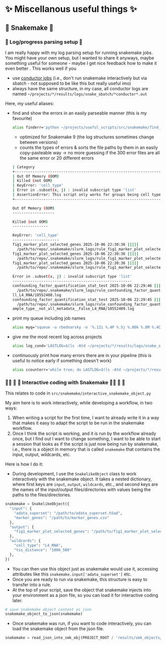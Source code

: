 # ✨ Miscellanous useful things ✨

## 🐍 Snakemake 🐍 
### 📝 Log/progress parsing setup 📝
I am really happy with my log parsing setup for running snakemake jobs. You might have your own setup, but I wanted to share it anyways, maybe something useful for someone - maybe I get nice feedback how to make it even better . This works well if you
- use [conductor jobs](https://github.com/epigen/cemm.slurm.sm) (i.e., don't run snakemake interactively but via sbatch - not supposed to be like this but really useful imo)
- always have the same structure, in my case, all conductor logs are named `~/projects/*/results/logs/snake_sbatch/*conductor*.out`

Here, my useful aliases: 
- find and show the errors in an easily parseable manner (this is my favourite) 
  ```bash
  alias finderr='python ~/projects/useful_scripts/src/snakemake/find_error_logs_in_conductor.py > ~/tmp/finderr.txt; less ~/tmp/finderr.txt'
  ```
  - optimized for Snakemake 9 (the log structures sometimes change between versions)
  - counts the types of errors & sorts the file paths by them in an easily copy-pasteable way &rarr; no more guessing if the 300 error files are all the same error or 20 different errors
  ```bash
  | Category                                                                   | Count |
  +----------------------------------------------------------------------------+-------+
  | Out Of Memory (OOM)                                                        |     0 |
  | Killed (not OOM)                                                           |     0 |
  | KeyError: 'cell_type'                                                      |     3 |
  | Error in .subset(x, j) : invalid subscript type 'list'                     |     5 |
  | AssertionError: This script only works for groups being cell types for now |     2 |
  +----------------------------------------------------------------------------+-------+
  
  Out Of Memory (OOM)
  -------------------
  
  Killed (not OOM)
  ----------------
  
  KeyError: 'cell_type'
  ---------------------
  fig1_marker_plot_selected_genes 2025-10-06 22:30:36 |||||
    /path/to/repo/.snakemake/slurm_logs/rule_fig1_marker_plot_selected_genes/ATAC_TSS_1000_500/10552392.log
  fig1_marker_plot_selected_genes 2025-10-06 22:30:36 |||||
    /path/to/repo/.snakemake/slurm_logs/rule_fig1_marker_plot_selected_genes/ATAC_TSS_500_100/10552394.log
  fig1_marker_plot_selected_genes 2025-10-06 22:30:36 |||||
    /path/to/repo/.snakemake/slurm_logs/rule_fig1_marker_plot_selected_genes/ATAC_TSS_100_100/10552396.log
  
  Error in .subset(x, j) : invalid subscript type 'list'
  ------------------------------------------------------
  confounding_factor_quantification_stat_test 2025-10-06 22:29:46 |||||
    /path/to/repo/.snakemake/slurm_logs/rule_confounding_factor_quantification_stat_test/a
  ll_L4_RNA/10552408.log
  confounding_factor_quantification_stat_test 2025-10-06 22:29:45 |||||
    /path/to/repo/.snakemake/slurm_logs/rule_confounding_factor_quantification_stat_test/s
  ample_type__not_all_metadata__False_L4_RNA/10552409.log
  ```
  
- print my queue including job names 
  ```bash
  alias myq="squeue -u rbednarsky -o '%.12i %.4P %.5j %.80k %.8M %.4C %.9m %.6D %R'"
  ```
- give me the most recent log across projects
  ```bash
  alias log_cond='LASTLOG=$(ls -Atd ~/projects/*/results/logs/snake_sbatch/*conductor*.{out,log} | head -1); echo $LASTLOG; tail -100 $LASTLOG; echo $LASTLOG; echo "----------------------------------------"'
  ```
- continuously print how many errors there are in your pipeline (this is useful to notice early if something doesn't work)
  ```bash
  alias ccounterr='while true; do LASTLOG=$(ls -Atd ~/projects/*/results/logs/snake_sbatch/*conductor*.{out,log} | head -1); echo ........................................................; ls -l "$LASTLOG" | awk '\''{print $6, $7, $8, $9}'\''; grep "Error" "$LASTLOG" | sort | uniq -c; sleep 5; done'
  ```

### 🧑‍💻 🤝 🐍 Interactive coding with Snakemake 🧑‍💻 🤝 🐍
This relates to code in `src/snakemake/interactive_snakemake_object.py`

My aim here is to work interactively, while developing a workflow, in two ways: 
1. When writing a script for the first time, I want to already write it in a way that makes it easy to adapt the script to be run in the snakemake workflow. 
2. Once I think the script is working, and it is run by the workflow already once, but I find out I want to change something, I want to be able to start a session that looks as if the script is just now being run by snakemake, i.e., there is a object in memory that is called `snakemake` that contains the input, output, wildcards, etc.

Here is how I do it: 
- During development, I use the `SnakelikeObject` class to work interactively with the snakemake object. It takes a nested dictionary, where first keys are `input`, `output`, `wildcards`, etc., and second keys are the names of the input/output files/directories with values being the paths to the files/directories.
```python
snakemake = SnakelikeObject({
  "input": {
    "adata_superset": "/path/to/adata_superset.h5ad",
    "marker_genes": "/path/to/marker_genes.csv"
  },
  "output": {
    "fig1_marker_plot_selected_genes": "/path/to/fig1_marker_plot_selected_genes.png"
  },
  "wildcards": {
    "cell_type": "L4_RNA",
    "tss_distance": "1000_500"
  },
})
```

- You can then use this object just as snakemake would use it, accessing attributes like this `snakemake.input['adata_superset']` etc. 
- Once you are ready to run via snakemake, this structure is easy to transfer into a rule. 
- At the top of your script, save the object that snakemake injects into your environment as a json file, so you can load it for interactive coding later.
```python
# save snakemake object content as json
snakemake_object_to_json(snakemake)
```

- Once snakemake was run, if you want to code interactively, you can load the snakemake object from the json file.
```python
snakemake = read_json_into_smk_obj(PROJECT_ROOT / 'results/smk_objects/rule_name/wildcards.json')
```